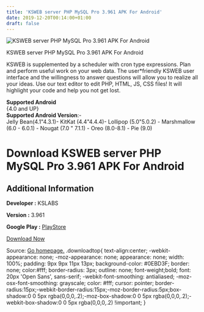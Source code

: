 ```yaml
---
title: 'KSWEB server PHP MySQL Pro 3.961 APK For Android'
date: 2019-12-20T00:14:00+01:00
draft: false
---
```


![KSWEB server PHP MySQL Pro 3.961 APK For Android](https://i2.wp.com/apkhome.net/wp-content/uploads/2019/12/KSWEB-server-PHP-MySQL-Pro-3.961.png "KSWEB server PHP MySQL Pro 3.961 APK For Android")

  

KSWEB server PHP MySQL Pro 3.961 APK For Android

KSWEB is supplemented by a scheduler with cron type expressions. Plan and perform useful work on your web data. The user\*friendly KSWEB user interface and the willingness to answer questions will allow you to realize all your ideas. Use our text editor to edit PHP, HTML, JS, CSS files! It will highlight your code and help you not get lost.

**Supported Android**  
{4.0 and UP}  
**Supported Android Version**:-  
Jelly Bean(4.1"4.3.1)- KitKat (4.4"4.4.4)- Lollipop (5.0"5.0.2) - Marshmallow (6.0 - 6.0.1) - Nougat (7.0 " 7.1.1) - Oreo (8.0-8.1) - Pie (9.0)

Download KSWEB server PHP MySQL Pro 3.961 APK For Android
=========================================================

Additional Information
----------------------

**Developer :** KSLABS

**Version :** 3.961

**Google Play :** [PlayStore](https://play.google.com/store/apps/details?id=ru.kslabs.ksweb)

  

[Download Now](https://store4app.co/post/ksweb-server-php-mysql-pro-3-961-apk-for-android_1576789789)

  
Source: [Go homepage.](https://store4app.co/post/ksweb-server-php-mysql-pro-3-961-apk-for-android_1576789789) .downloadtop{ text-align:center; -webkit-appearance: none; -moz-appearance: none; appearance: none; width: 100%; padding: 9px 9px 11px 13px; background-color: #0EBD3F; border: none; color:#fff; border-radius: 3px; outline: none; font-weight;bold; font: 20px 'Open Sans', sans-serif; -webkit-font-smoothing: antialiased; -moz-osx-font-smoothing: grayscale; color: #fff; cursor: pointer; border-radius:15px;-webkit-border-radius:15px;-moz-border-radius:5px;box-shadow:0 0 5px rgba(0,0,0,.2);-moz-box-shadow:0 0 5px rgba(0,0,0,.2);-webkit-box-shadow:0 0 5px rgba(0,0,0,.2) !important; }